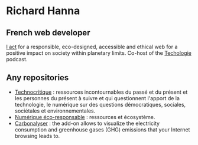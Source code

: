 # Richard Hanna

## French web developer

[I act](https://richardhanna.dev/) for a responsible, eco-designed, accessible and ethical web for a positive impact on society within planetary limits. Co-host of the [Techologie](https://techologie.net/) podcast.

## Any repositories

* [Technocritique](https://github.com/supertanuki/technocritique) : ressources incontournables du passé et du présent et les personnes du présent à suivre et qui questionnent l'apport de la technologie, le numérique sur des questions démocratiques, sociales, sociétales et environnementales.
* [Numérique éco-responsable](https://github.com/supertanuki/numeriqueEcoResponsable) : ressources et écosystème.
* [Carbonalyser](https://github.com/carbonalyser/Carbonalyser) : the add-on allows to visualize the electricity consumption and greenhouse gases (GHG) emissions that your Internet browsing leads to.
